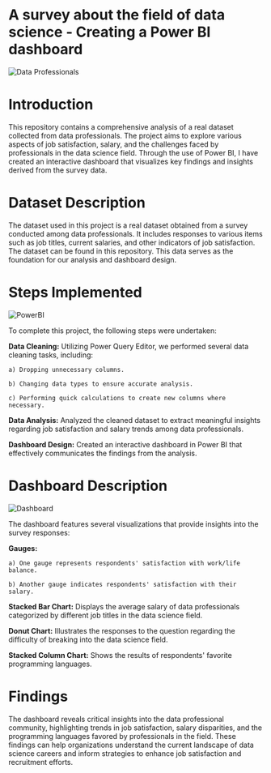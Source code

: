 # A survey about the field of data science - Creating a Power BI dashboard
![Data Professionals](https://github.com/user-attachments/assets/70091a59-78f6-40ed-9473-17477d1995f7)

# Introduction
This repository contains a comprehensive analysis of a real dataset collected from data professionals. The project aims to explore various aspects of job satisfaction, salary, and the challenges faced by professionals in the data science field. Through the use of Power BI, I have created an interactive dashboard that visualizes key findings and insights derived from the survey data.

# Dataset Description
The dataset used in this project is a real dataset obtained from a survey conducted among data professionals. It includes responses to various items such as job titles, current salaries, and other indicators of job satisfaction. The dataset can be found in this repository. This data serves as the foundation for our analysis and dashboard design.

# Steps Implemented
![PowerBI](https://github.com/user-attachments/assets/3d4ec724-035a-44d6-995c-d4e16b4375d3)

To complete this project, the following steps were undertaken:

**Data Cleaning:** Utilizing Power Query Editor, we performed several data cleaning tasks, including:
  
    a) Dropping unnecessary columns.
  
    b) Changing data types to ensure accurate analysis.
  
    c) Performing quick calculations to create new columns where necessary.
  
**Data Analysis:** Analyzed the cleaned dataset to extract meaningful insights regarding job satisfaction and salary trends among data professionals.

**Dashboard Design:** Created an interactive dashboard in Power BI that effectively communicates the findings from the analysis.

# Dashboard Description
![Dashboard](https://github.com/user-attachments/assets/fd3daa73-ac7f-44dc-ba38-a3e8b5339b74)

The dashboard features several visualizations that provide insights into the survey responses:

**Gauges:**

    a) One gauge represents respondents' satisfaction with work/life balance.

    b) Another gauge indicates respondents' satisfaction with their salary.

**Stacked Bar Chart:** Displays the average salary of data professionals categorized by different job titles in the data science field.

**Donut Chart:** Illustrates the responses to the question regarding the difficulty of breaking into the data science field.

**Stacked Column Chart:** Shows the results of respondents' favorite programming languages.

# Findings

The dashboard reveals critical insights into the data professional community, highlighting trends in job satisfaction, salary disparities, and the programming languages favored by professionals in the field. These findings can help organizations understand the current landscape of data science careers and inform strategies to enhance job satisfaction and recruitment efforts.
